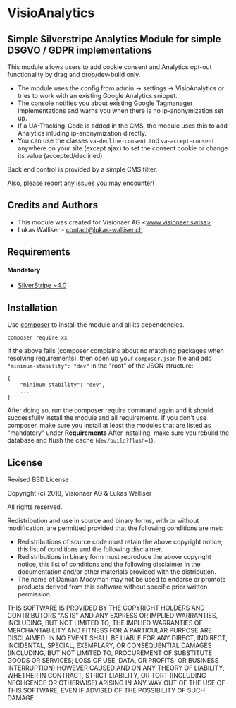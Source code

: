 # VisioAnalytics

## Simple Silverstripe Analytics Module for simple DSGVO / GDPR implementations
This module allows users to add cookie consent and Analytics opt-out functionality by drag and drop/dev-build only.
- The module uses the config from admin -> settings -> VisioAnalytics or tries to work with an existing Google Analytics snippet.
- The console notifies you about existing Google Tagmanager implementations and warns you when there is no ip-anonymization set up.
- If a UA-Tracking-Code is added in the CMS, the module uses this to add Analytics inluding ip-anonymization directly.
- You can use the classes ```va-decline-consent``` and ```va-accept-consent``` anywhere on your site (except ajax) to set the consent cookie or change its value (accepted/declined)

Back end control is provided by a simple CMS filter.

Also, please [report any issues](mailto:contact@lukas-walliser.ch) you may encounter!

## Credits and Authors
 * This module was created for Visionaer AG <www.visionaer.swiss>
 * Lukas Walliser - <contact@lukas-walliser.ch>

## Requirements
#### Mandatory
 - [SilverStripe ~4.0](http://www.silverstripe.org/stable-download/)

## Installation
Use [composer](https://getcomposer.org/) to install the module and all its dependencies.

    composer require xx
    
If the above fails (composer complains about no matching packages when resolving requirements), then open up your `composer.json` file and add `"minimum-stability": "dev"` in the "root" of the JSON structure: 
    
    {
        "minimum-stability": "dev",
        ... 
    }
    
After doing so, run the composer require command again and it should successfully install the module and all requirements.
If you don't use composer, make sure you install at least the modules that are listed as "mandatory" under **Requirements**
After installing, make sure you rebuild the database and flush the cache (`dev/build?flush=1`).
 
 ## License
 Revised BSD License
 
 Copyright (c) 2018, Visionaer AG & Lukas Walliser
 
 All rights reserved.
 
 Redistribution and use in source and binary forms, with or without
 modification, are permitted provided that the following conditions are met:
 
  * Redistributions of source code must retain the above copyright
    notice, this list of conditions and the following disclaimer.
  * Redistributions in binary form must reproduce the above copyright
    notice, this list of conditions and the following disclaimer in the
    documentation and/or other materials provided with the distribution.
  * The name of Damian Mooyman may not be used to endorse or promote products
    derived from this software without specific prior written permission.
 
 THIS SOFTWARE IS PROVIDED BY THE COPYRIGHT HOLDERS AND CONTRIBUTORS "AS IS" AND
 ANY EXPRESS OR IMPLIED WARRANTIES, INCLUDING, BUT NOT LIMITED TO, THE IMPLIED
 WARRANTIES OF MERCHANTABILITY AND FITNESS FOR A PARTICULAR PURPOSE ARE
 DISCLAIMED. IN NO EVENT SHALL <COPYRIGHT HOLDER> BE LIABLE FOR ANY
 DIRECT, INDIRECT, INCIDENTAL, SPECIAL, EXEMPLARY, OR CONSEQUENTIAL DAMAGES
 (INCLUDING, BUT NOT LIMITED TO, PROCUREMENT OF SUBSTITUTE GOODS OR SERVICES;
 LOSS OF USE, DATA, OR PROFITS; OR BUSINESS INTERRUPTION) HOWEVER CAUSED AND
 ON ANY THEORY OF LIABILITY, WHETHER IN CONTRACT, STRICT LIABILITY, OR TORT
 (INCLUDING NEGLIGENCE OR OTHERWISE) ARISING IN ANY WAY OUT OF THE USE OF THIS
 SOFTWARE, EVEN IF ADVISED OF THE POSSIBILITY OF SUCH DAMAGE.